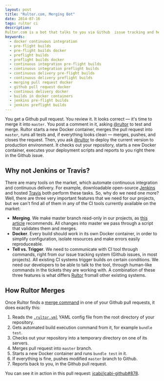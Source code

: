 ```yaml
---
layout: post
title: "Rultor.com, Merging Bot"
date: 2014-07-16
tags: rultor ci
description:
Rultor.com is a bot that talks to you via Github  issue tracking and helps you merge pull requests by  passing them through a full testing cycle.
keywords:
  - docker continuous integration
  - pre-flight builds
  - pre-flight builds docker
  - preflight builds
  - preflight builds docker
  - continuous integration pre-flight builds
  - continuous integration preflight builds
  - continuous delivery pre-flight builds
  - continuous delivery preflight builds
  - merging pull request docker
  - github pull request docker
  - continous delivery docker
  - builds in docker containers
  - jenkins pre-flight builds
  - jenkins preflight builds
---
```


You get a Github pull request. You review it. It looks correct &mdash; it's time to merge it into `master`. You post a comment in it, asking [@rultor](https://github.com/rultor) to test and merge. Rultor starts a new Docker container, merges the pull request into `master`, runs all tests and, if everything looks clean &mdash; merges, pushes, and closes the request.
Then, you ask [@rultor](https://github.com/rultor) to deploy the current version to production environment. It checks out your repository, starts a new Docker container, executes your deployment scripts and reports to you right there in the Github issue.
<!--more-->

## Why not Jenkins or Travis?
There are many tools on the market, which automate continuous integration and continuous delivery. For example, downloadable open-source [Jenkins](http://www.jenkins-ci.org) and hosted [Travis](http://travis-ci.org) both perform these tasks. So, why do we need one more?
Well, there are three very important features that we need for our projects, but we can't find all of them in any of the CI tools currently available on the market:
 * **Merging**. We make master branch read-only in our projects,  as [this article]() recommends. All changes into master we pass through a script that validates them and merges.
 * **Docker**. Every build should work in its own Docker container, in order to simplify configuration, isolate resources and make errors  easily reproduceable.
 * **Tell vs. Trigger**. We need to communicate with CI tool through commands, right from our issue tracking system (Github issues, in most   projects). All existing CI systems trigger builds on certain   conditions. We need our developers to be able to talk to the tool, through human-like commands in the tickets they are working with.
A combination of these three features is what differs [Rultor](http://www.rultor.com) fromall other existing systems.

## How Rultor Merges
Once Rultor finds a [merge command](http://doc.rultor.com/basics.html) in one of your Github pull requests, it does exactly this:
 1. Reads the [`.rultor.yml`](http://doc.rultor.com/reference.html) YAML config file from the root directory of your repository.
 2. Gets automated build execution command from it, for example `bundle test`.
3. Checks out your repository into a temporary directory on one of its servers.
 4. Merges pull request into `master` branch.
 5. Starts a new Docker container and runs `bundle test` in it.
 6. If everything is fine, pushes modified `master` branch to Github.
 7. Reports back to you, in the Github pull request.

You can see it in action in this pull request:
[jcabi/jcabi-github#878](https://github.com/jcabi/jcabi-github/pull/878).
